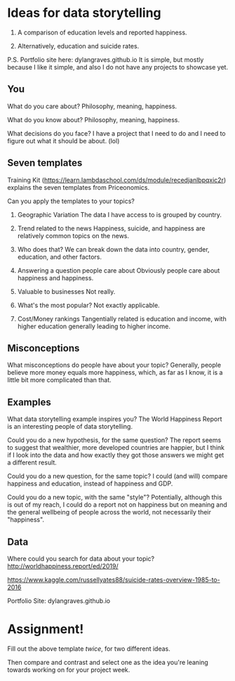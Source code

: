 # Ideas for data storytelling
1. A comparison of education levels and reported happiness.

2. Alternatively, education and suicide rates.

P.S. Portfolio site here: dylangraves.github.io
It is simple, but mostly because I like it simple, and also I do not have any projects to showcase yet.


## You

What do you care about?
Philosophy, meaning, happiness.

What do you know about?
Philosophy, meaning, happiness.

What decisions do you face?
I have a project that I need to do and I need to figure out what it should be about. (lol)

## Seven templates

Training Kit (https://learn.lambdaschool.com/ds/module/recedjanlbpqxic2r) explains the seven templates from Priceonomics.

Can you apply the templates to your topics? 

1. Geographic Variation
The data I have access to is grouped by country.

2. Trend related to the news
Happiness, suicide, and happiness are relatively common topics on the news.

3. Who does that?
We can break down the data into country, gender, education, and other factors.

4. Answering a question people care about
Obviously people care about happiness and happiness.

5. Valuable to businesses
Not really.

6. What's the most popular?
Not exactly applicable.

7. Cost/Money rankings
Tangentially related is education and income, with higher education generally leading to higher income.

## Misconceptions

What misconceptions do people have about your topic?
Generally, people believe more money equals more happiness, which, as far as I know, it is a little bit more complicated than that.

## Examples

What data storytelling example inspires you?
The World Happiness Report is an interesting people of data storytelling. 

Could you do a new hypothesis, for the same question?
The report seems to suggest that wealthier, more developed countries are happier, but I think if I look into the data and how exactly they got those answers we might get a different result.

Could you do a new question, for the same topic?
I could (and will) compare happiness and education, instead of happiness and GDP.

Could you do a new topic, with the same "style"?
Potentially, although this is out of my reach, I could do a report not on happiness but on meaning and the general wellbeing of people across the world, not necessarily their "happiness".

## Data

Where could you search for data about your topic?
http://worldhappiness.report/ed/2019/

https://www.kaggle.com/russellyates88/suicide-rates-overview-1985-to-2016

Portfolio Site: dylangraves.github.io


# Assignment!

Fill out the above template *twice*, for two different ideas.

Then compare and contrast and select one as the idea you're leaning towards
working on for your project week.
